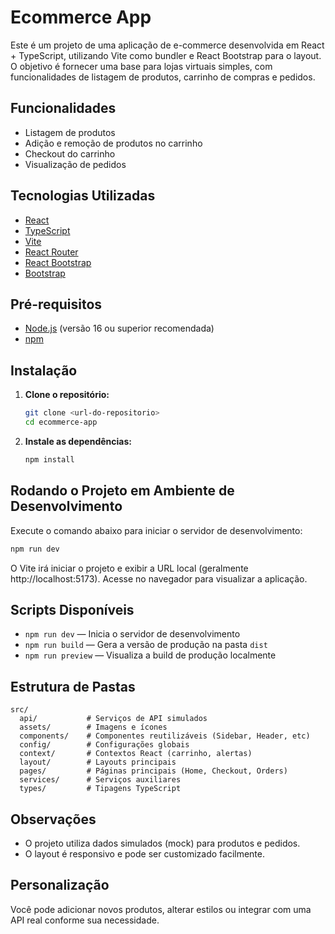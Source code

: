 # Ecommerce App

Este é um projeto de uma aplicação de e-commerce desenvolvida em React + TypeScript, utilizando Vite como bundler e React Bootstrap para o layout. O objetivo é fornecer uma base para lojas virtuais simples, com funcionalidades de listagem de produtos, carrinho de compras e pedidos.

## Funcionalidades
- Listagem de produtos
- Adição e remoção de produtos no carrinho
- Checkout do carrinho
- Visualização de pedidos

## Tecnologias Utilizadas
- [React](https://react.dev/)
- [TypeScript](https://www.typescriptlang.org/)
- [Vite](https://vitejs.dev/)
- [React Router](https://reactrouter.com/)
- [React Bootstrap](https://react-bootstrap.github.io/)
- [Bootstrap](https://getbootstrap.com/)

## Pré-requisitos
- [Node.js](https://nodejs.org/) (versão 16 ou superior recomendada)
- [npm](https://www.npmjs.com/)

## Instalação

1. **Clone o repositório:**
   ```sh
   git clone <url-do-repositorio>
   cd ecommerce-app
   ```

2. **Instale as dependências:**
   ```sh
   npm install

   ```

## Rodando o Projeto em Ambiente de Desenvolvimento

Execute o comando abaixo para iniciar o servidor de desenvolvimento:

```sh
npm run dev
```

O Vite irá iniciar o projeto e exibir a URL local (geralmente http://localhost:5173). Acesse no navegador para visualizar a aplicação.

## Scripts Disponíveis
- `npm run dev` — Inicia o servidor de desenvolvimento
- `npm run build` — Gera a versão de produção na pasta `dist`
- `npm run preview` — Visualiza a build de produção localmente

## Estrutura de Pastas
```
src/
  api/           # Serviços de API simulados
  assets/        # Imagens e ícones
  components/    # Componentes reutilizáveis (Sidebar, Header, etc)
  config/        # Configurações globais
  context/       # Contextos React (carrinho, alertas)
  layout/        # Layouts principais
  pages/         # Páginas principais (Home, Checkout, Orders)
  services/      # Serviços auxiliares
  types/         # Tipagens TypeScript
```

## Observações
- O projeto utiliza dados simulados (mock) para produtos e pedidos.
- O layout é responsivo e pode ser customizado facilmente.

## Personalização
Você pode adicionar novos produtos, alterar estilos ou integrar com uma API real conforme sua necessidade.

